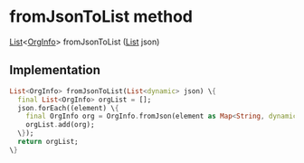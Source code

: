 


# fromJsonToList method








[List](https://api.flutter.dev/flutter/dart-core/List-class.html)&lt;[OrgInfo](../../models_organization_org_info/OrgInfo-class.md)> fromJsonToList
([List](https://api.flutter.dev/flutter/dart-core/List-class.html) json)








## Implementation

```dart
List<OrgInfo> fromJsonToList(List<dynamic> json) \{
  final List<OrgInfo> orgList = [];
  json.forEach((element) \{
    final OrgInfo org = OrgInfo.fromJson(element as Map<String, dynamic>);
    orgList.add(org);
  \});
  return orgList;
\}
```







